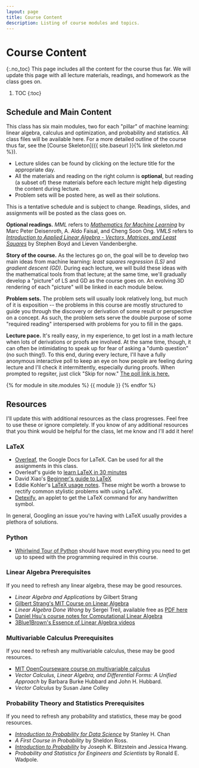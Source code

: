 ```yaml
---
layout: page
title: Course Content
description: Listing of course modules and topics.
---
```


# Course Content
{:.no_toc}
This page includes all the content for the course thus far. We will update this page with all lecture materials, readings, and homework
as the class goes on.

1. TOC
{:toc}

## Schedule and Main Content

This class has six main modules, two for each "pillar" of machine learning: linear algebra, calculus  and optimization,
and probability and statistics. All class files will be available here. For a more detailed outline of the course thus 
far, see the [Course Skeleton]({{ site.baseurl }}{% link skeleton.md %}).

- Lecture slides can be found by clicking on the lecture title for the appropriate day.
- All the materials and reading on the right column is **optional**, but reading (a subset of) these materials before each lecture might help digesting the content during lecture.
- Problem sets will be posted here, as well as their solutions.

This is a tentative schedule and is subject to change. Readings, slides, and assignments will be posted as the class goes on. 

**Optional readings.** *MML* refers to [*Mathematics for Machine Learning*](https://mml-book.github.io/) by Marc Peter Deisenroth, A. Aldo Faisal, and Cheng 
Soon Ong. *VMLS* refers to [*Introduction to Applied Linear Algebra - Vectors, Matrices, and Least Squares*](https://web.stanford.edu/~boyd/vmls/) by Stephen Boyd
and Lieven Vandenberghe.

**Story of the course.** As the lectures go on, the goal will be to develop two main ideas from machine learning: *least squares regression (LS)* and
*gradient descent (GD)*. During each lecture, we will build these ideas with the mathematical tools from that lecture; at the same time,
we'll gradually develop a "picture" of LS and GD as the course goes on. An evolving 3D rendering of each "picture" will be linked
in each module below.

**Problem sets.** The problem sets will usually look relatively long, but much of it is exposition -- the problems in this course are
mostly structured to guide you through the discovery or derivation of some result or perspective on a concept. As such, the problem
sets serve the double purpose of some "required reading" interspersed with problems for you to fill in the gaps.

**Lecture pace.** It's really easy, in my experience, to get lost in a math lecture when lots of derivations or proofs are involved. At the
same time, though, it can often be intimidating to speak up for fear of asking a "dumb question" (no such thing!). To this end, during
every lecture, I'll have a fully anonymous interactive poll to keep an eye on how people are feeling during lecture and I'll check it intermittently,
especially during proofs. When prompted to regsiter, just click "Skip for now." [The poll link is here.](https://pollev.com/samdeng)

{% for module in site.modules %}
{{ module }}
{% endfor %}

## Resources
I'll update this with additional resources as the class progresses. Feel free to use these or ignore completely. If you
know of any additional resources that you think would be helpful for the class, let me know and I'll add it here!

### LaTeX
- [Overleaf](https://www.overleaf.com), the Google Docs for LaTeX. Can be used for all the assignments in this class.
- Overleaf's guide to [learn LaTeX in 30 minutes](https://www.overleaf.com/learn/latex/Learn_LaTeX_in_30_minutes#Display_math_mode)
- David Xiao's [Beginner's guide to LaTeX](https://www.cs.princeton.edu/courses/archive/spr10/cos433/Latex/latex-guide.pdf)
- Eddie Kohler's [LaTeX usage notes](https://www.read.seas.harvard.edu/~kohler/latex.html). These might be worth a browse to rectify common stylistic problems with using LaTeX.
- [Detexify](https://detexify.kirelabs.org/classify.html), an applet to get the LaTeX command for any handwritten symbol.

In general, Googling an issue you're having with LaTeX usually provides a plethora of solutions.

### Python
- [Whirlwind Tour of Python](https://github.com/jakevdp/WhirlwindTourOfPython) should have most everything you need to get up to speed with the programming required in this course.

### Linear Algebra Prerequisites
If you need to refresh any linear algebra, these may be good resources.

- *Linear Algebra and Applications* by Gilbert Strang
- [Gilbert Strang's MIT Course on Linear Algebra](https://ocw.mit.edu/courses/18-06-linear-algebra-spring-2010/)
- *Linear Algebra Done Wrong* by Sergei Treil, available free as [PDF here](https://www.math.brown.edu/streil/papers/LADW/LADW.html)
- [Daniel Hsu's course notes for Computational Linear Algebra](https://www.cs.columbia.edu/~djhsu/CLA/)
- [3Blue1Brown's Essence of Linear Algebra videos](https://www.youtube.com/playlist?list=PLZHQObOWTQDPD3MizzM2xVFitgF8hE_ab)

### Multivariable Calculus Prerequisites
If you need to refresh any multivariable calculus, these may be good resources.

- [MIT OpenCourseware course on multivariable calculus](https://ocw.mit.edu/courses/18-02sc-multivariable-calculus-fall-2010/)
- *Vector Calculus, Linear Algebra, and Differential Forms: A Unified Approach* by Barbara Burke Hubbard and John H. Hubbard.
- *Vector Calculus* by Susan Jane Colley

### Probability Theory and Statistics Prerequisites
If you need to refresh any probability and statistics, these may be good resources.

- [*Introduction to Probability for Data Science*](https://probability4datascience.com/) by Stanley H. Chan
- *A First Course in Probability*  by Sheldon Ross.
- [*Introduction to Probability*](https://drive.google.com/file/d/1VmkAAGOYCTORq1wxSQqy255qLJjTNvBI/edit) by Joseph K. Blitzstein and Jessica Hwang.
- *Probability and Statistics for Engineers and Scientists* by Ronald E. Wadpole.